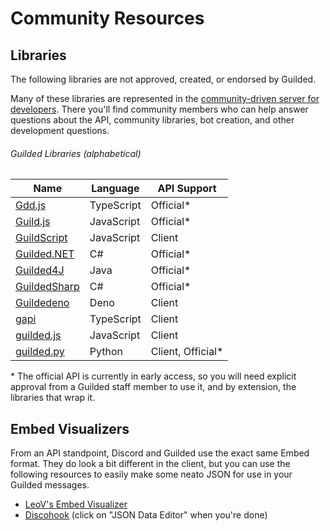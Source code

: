 # Community Resources

## Libraries

The following libraries are not approved, created, or endorsed by Guilded.

Many of these libraries are represented in the [community-driven server for developers](https://community.guildedapi.com). There you'll find community members who can help answer questions about the API, community libraries, bot creation, and other development questions.

###### Guilded Libraries (alphabetical)

| Name                                                         | Language   | API Support        |
|--------------------------------------------------------------|------------|--------------------|
| [Gdd.js](https://github.com/RemyK888/gdd.js/)                | TypeScript | Official\*         |
| [Guild.js](https://github.com/Guild-js/guild.js)             | JavaScript | Official\*         |
| [GuildScript](https://github.com/GuildScript/GuildScript)    | JavaScript | Client             |
| [Guilded.NET](https://github.com/Guilded-NET/Guilded.NET)    | C#         | Official\*         |
| [Guilded4J](https://github.com/MCUmbrella/Guilded4J)         | Java       | Official\*         |
| [GuildedSharp](https://github.com/xXBuilderBXx/GuildedSharp) | C#         | Official\*         |
| [Guildedeno](https://github.com/Scientific-Guy/guildedeno)   | Deno       | Client             |
| [gapi](https://github.com/Skillz4Killz/gapi)                 | TypeScript | Client             |
| [guilded.js](https://github.com/zaida04/guilded.js)          | JavaScript | Client             |
| [guilded.py](https://github.com/shayypy/guilded.py)          | Python     | Client, Official\* |

\* The official API is currently in early access, so you will need explicit approval from a Guilded staff member to use it, and by extension, the libraries that wrap it.

## Embed Visualizers

From an API standpoint, Discord and Guilded use the exact same Embed format. They do look a bit different in the client, but you can use the following resources to easily make some neato JSON for use in your Guilded messages.

- [LeoV's Embed Visualizer](https://leovoel.github.io/embed-visualizer)
- [Discohook](https://discohook.app) (click on "JSON Data Editor" when you're done)
